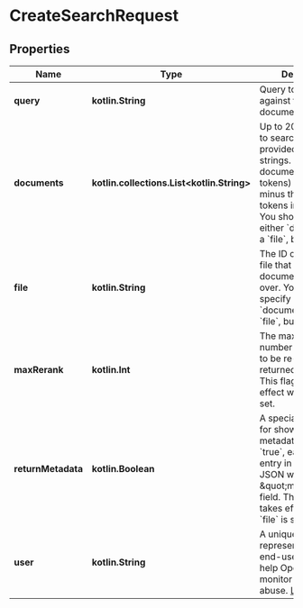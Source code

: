 
# CreateSearchRequest

## Properties
Name | Type | Description | Notes
------------ | ------------- | ------------- | -------------
**query** | **kotlin.String** | Query to search against the documents. | 
**documents** | **kotlin.collections.List&lt;kotlin.String&gt;** | Up to 200 documents to search over, provided as a list of strings.  The maximum document length (in tokens) is 2034 minus the number of tokens in the query.  You should specify either &#x60;documents&#x60; or a &#x60;file&#x60;, but not both.  |  [optional]
**file** | **kotlin.String** | The ID of an uploaded file that contains documents to search over.  You should specify either &#x60;documents&#x60; or a &#x60;file&#x60;, but not both.  |  [optional]
**maxRerank** | **kotlin.Int** | The maximum number of documents to be re-ranked and returned by search.  This flag only takes effect when &#x60;file&#x60; is set.  |  [optional]
**returnMetadata** | **kotlin.Boolean** | A special boolean flag for showing metadata. If set to &#x60;true&#x60;, each document entry in the returned JSON will contain a \&quot;metadata\&quot; field.  This flag only takes effect when &#x60;file&#x60; is set.  |  [optional]
**user** | **kotlin.String** | A unique identifier representing your end-user, which can help OpenAI to monitor and detect abuse. [Learn more](/docs/guides/safety-best-practices/end-user-ids).  |  [optional]




